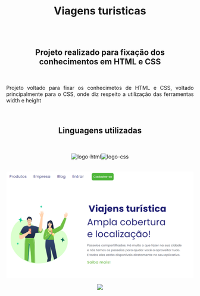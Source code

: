 <h1 align="center">Viagens turisticas</h1>
<br>
<br>
<h2 align="center">Projeto realizado para fixação dos conhecimentos em HTML e CSS</h2>
<br>
<p align="justify">Projeto voltado para fixar os conhecimetos de HTML e CSS, voltado principalmente para o CSS, onde diz respeito a utilização das ferramentas width e height</p>
<br>
<h2 align="center">Linguagens utilizadas</h2>
<br>
<p align="center"><img src="https://cdn.pixabay.com/photo/2017/08/05/11/16/logo-2582748_960_720.png" alt="logo-html" height="70px" /><img src="https://cdn.pixabay.com/photo/2017/08/05/11/16/logo-2582747_960_720.png" alt="logo-css" height="70px" /></p>
<br>
<img src="https://github.com/KevenRamos/Viajens-Turisticas./blob/master/Captura%20de%20Tela%20(5).png?raw=true" alt="img-projeto" />
<br>
<p align="center"><img src="https://files.curseduca.com/d9ab31c9-4410-4407-92cd-5723bde8194f/4a006790620c5986cdb7914adf0cafe3a4172291.webp" height="60px"/></p>
